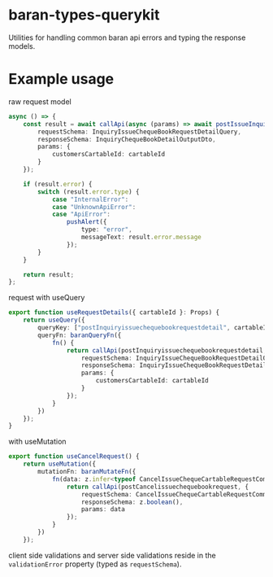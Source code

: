 # baran-types-querykit

Utilities for handling common baran api errors and typing the response models.

# Example usage

raw request model

```typescript
async () => {
	const result = await callApi(async (params) => await postIssueInquiryCheque(params), {
		requestSchema: InquiryIssueChequeBookRequestDetailQuery,
		responseSchema: InquiryChequeBookDetailOutputDto,
		params: {
			customersCartableId: cartableId
		}
	});

	if (result.error) {
		switch (result.error.type) {
			case "InternalError":
			case "UnknownApiError":
			case "ApiError":
				pushAlert({
					type: "error",
					messageText: result.error.message
				});
		}
	}

	return result;
};
```

request with useQuery

```typescript
export function useRequestDetails({ cartableId }: Props) {
	return useQuery({
		queryKey: ["postInquiryissuechequebookrequestdetail", cartableId],
		queryFn: baranQueryFn({
			fn() {
				return callApi(postInquiryissuechequebookrequestdetail, {
					requestSchema: InquiryIssueChequeBookRequestDetailQuery,
					responseSchema: InquiryIssueChequeBookRequestDetailOutputDto,
					params: {
						customersCartableId: cartableId
					}
				});
			}
		})
	});
}
```

with useMutation

```typescript
export function useCancelRequest() {
	return useMutation({
		mutationFn: baranMutateFn({
			fn(data: z.infer<typeof CancelIssueChequeCartableRequestCommand>) {
				return callApi(postCancelissuechequebookrequest, {
					requestSchema: CancelIssueChequeCartableRequestCommand,
					responseSchema: z.boolean(),
					params: data
				});
			}
		})
	});
```

client side validations and server side validations reside in the `validationError` property (typed as `requestSchema`).
